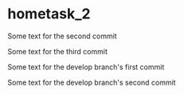 # hometask_2

Some text for the second commit

Some text for the third commit

Some text for the develop branch's first commit

Some text for the develop branch's second commit